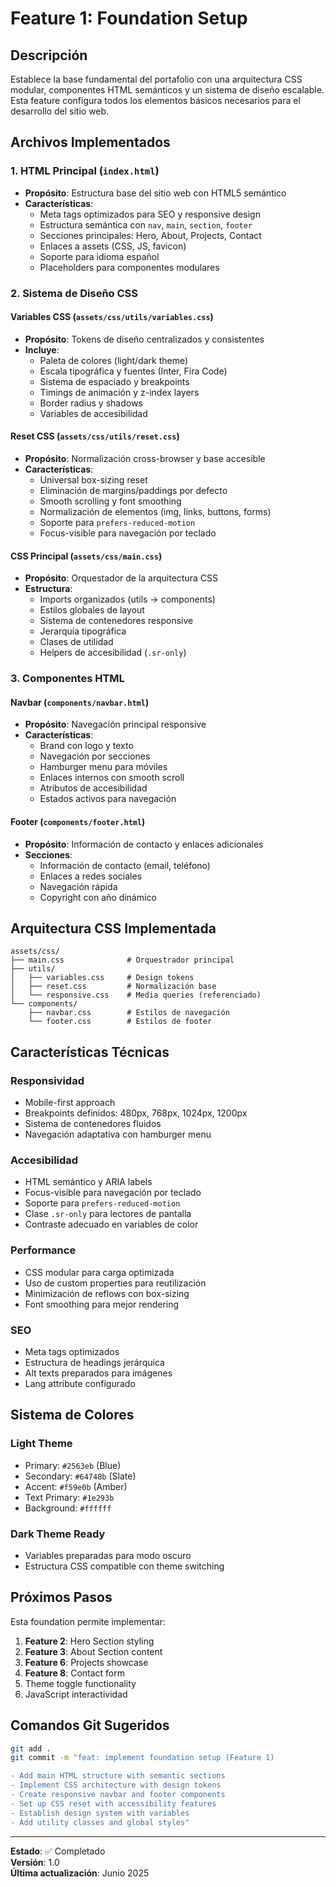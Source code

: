 # Feature 1: Foundation Setup

## Descripción
Establece la base fundamental del portafolio con una arquitectura CSS modular, componentes HTML semánticos y un sistema de diseño escalable. Esta feature configura todos los elementos básicos necesarios para el desarrollo del sitio web.

## Archivos Implementados

### 1. HTML Principal (`index.html`)
- **Propósito**: Estructura base del sitio web con HTML5 semántico
- **Características**:
  - Meta tags optimizados para SEO y responsive design
  - Estructura semántica con `nav`, `main`, `section`, `footer`
  - Secciones principales: Hero, About, Projects, Contact
  - Enlaces a assets (CSS, JS, favicon)
  - Soporte para idioma español
  - Placeholders para componentes modulares

### 2. Sistema de Diseño CSS

#### Variables CSS (`assets/css/utils/variables.css`)
- **Propósito**: Tokens de diseño centralizados y consistentes
- **Incluye**:
  - Paleta de colores (light/dark theme)
  - Escala tipográfica y fuentes (Inter, Fira Code)
  - Sistema de espaciado y breakpoints
  - Timings de animación y z-index layers
  - Border radius y shadows
  - Variables de accesibilidad

#### Reset CSS (`assets/css/utils/reset.css`)
- **Propósito**: Normalización cross-browser y base accesible
- **Características**:
  - Universal box-sizing reset
  - Eliminación de margins/paddings por defecto
  - Smooth scrolling y font smoothing
  - Normalización de elementos (img, links, buttons, forms)
  - Soporte para `prefers-reduced-motion`
  - Focus-visible para navegación por teclado

#### CSS Principal (`assets/css/main.css`)
- **Propósito**: Orquestador de la arquitectura CSS
- **Estructura**:
  - Imports organizados (utils → components)
  - Estilos globales de layout
  - Sistema de contenedores responsive
  - Jerarquía tipográfica
  - Clases de utilidad
  - Helpers de accesibilidad (`.sr-only`)

### 3. Componentes HTML

#### Navbar (`components/navbar.html`)
- **Propósito**: Navegación principal responsive
- **Características**:
  - Brand con logo y texto
  - Navegación por secciones
  - Hamburger menu para móviles
  - Enlaces internos con smooth scroll
  - Atributos de accesibilidad
  - Estados activos para navegación

#### Footer (`components/footer.html`)
- **Propósito**: Información de contacto y enlaces adicionales
- **Secciones**:
  - Información de contacto (email, teléfono)
  - Enlaces a redes sociales
  - Navegación rápida
  - Copyright con año dinámico

## Arquitectura CSS Implementada

```
assets/css/
├── main.css              # Orquestrador principal
├── utils/
│   ├── variables.css     # Design tokens
│   ├── reset.css         # Normalización base
│   └── responsive.css    # Media queries (referenciado)
└── components/
    ├── navbar.css        # Estilos de navegación
    └── footer.css        # Estilos de footer
```

## Características Técnicas

### Responsividad
- Mobile-first approach
- Breakpoints definidos: 480px, 768px, 1024px, 1200px
- Sistema de contenedores fluidos
- Navegación adaptativa con hamburger menu

### Accesibilidad
- HTML semántico y ARIA labels
- Focus-visible para navegación por teclado
- Soporte para `prefers-reduced-motion`
- Clase `.sr-only` para lectores de pantalla
- Contraste adecuado en variables de color

### Performance
- CSS modular para carga optimizada
- Uso de custom properties para reutilización
- Minimización de reflows con box-sizing
- Font smoothing para mejor rendering

### SEO
- Meta tags optimizados
- Estructura de headings jerárquica
- Alt texts preparados para imágenes
- Lang attribute configurado

## Sistema de Colores

### Light Theme
- Primary: `#2563eb` (Blue)
- Secondary: `#64748b` (Slate)
- Accent: `#f59e0b` (Amber)
- Text Primary: `#1e293b`
- Background: `#ffffff`

### Dark Theme Ready
- Variables preparadas para modo oscuro
- Estructura CSS compatible con theme switching

## Próximos Pasos

Esta foundation permite implementar:
1. **Feature 2**: Hero Section styling
2. **Feature 3**: About Section content
3. **Feature 6**: Projects showcase
4. **Feature 8**: Contact form
5. Theme toggle functionality
6. JavaScript interactividad

## Comandos Git Sugeridos

```bash
git add .
git commit -m "feat: implement foundation setup (Feature 1)

- Add main HTML structure with semantic sections
- Implement CSS architecture with design tokens
- Create responsive navbar and footer components
- Set up CSS reset with accessibility features
- Establish design system with variables
- Add utility classes and global styles"
```

---

**Estado**: ✅ Completado  
**Versión**: 1.0  
**Última actualización**: Junio 2025